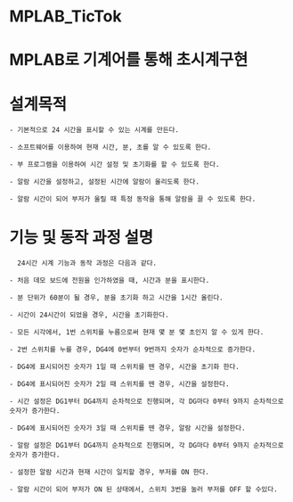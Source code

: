 # MPLAB_TicTok
# MPLAB로 기계어를 통해 초시계구현

# 설계목적

    - 기본적으로 24 시간을 표시할 수 있는 시계를 만든다. 
    
    - 소프트웨어를 이용하여 현재 시간, 분, 초를 알 수 있도록 한다.
    
    - 부 프로그램을 이용하여 시간 설정 및 초기화를 할 수 있도록 한다.
    
    - 알람 시간을 설정하고, 설정된 시간에 알람이 울리도록 한다.
    
    - 알람 시간이 되어 부저가 울릴 때 특정 동작을 통해 알람을 끌 수 있도록 한다.
        

 # 기능 및 동작 과정 설명
 
      24시간 시계 기능과 동작 과정은 다음과 같다.

    - 처음 데모 보드에 전원을 인가하였을 때, 시간과 분을 표시한다. 

    - 분 단위가 60분이 될 경우, 분을 초기화 하고 시간을 1시간 올린다.

    - 시간이 24시간이 되었을 경우, 시간을 초기화한다. 

    - 모든 시각에서, 1번 스위치를 누름으로써 현재 몇 분 몇 초인지 알 수 있게 한다.

    - 2번 스위치를 누를 경우, DG4에 0번부터 9번까지 숫자가 순차적으로 증가한다.

    - DG4에 표시되어진 숫자가 1일 때 스위치를 뗀 경우, 시간을 초기화 한다.

    - DG4에 표시되어진 숫자가 2일 때 스위치를 뗀 경우, 시간을 설정한다.

    - 시간 설정은 DG1부터 DG4까지 순차적으로 진행되며, 각 DG마다 0부터 9까지 순차적으로 숫자가 증가한다.

    - DG4에 표시되어진 숫자가 3일 때 스위치를 뗀 경우, 알람 시간을 설정한다.

    - 알람 설정은 DG1부터 DG4까지 순차적으로 진행되며, 각 DG마다 0부터 9까지 순차적으로 숫자가 증가한다.

    - 설정한 알람 시간과 현재 시간이 일치할 경우, 부저를 ON 한다.

    - 알람 시간이 되어 부저가 ON 된 상태에서, 스위치 3번을 눌러 부저를 OFF 할 수있다.

